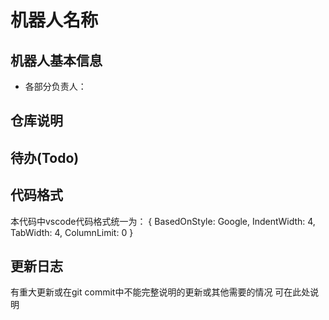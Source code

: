 # 机器人名称

## 机器人基本信息
* 各部分负责人：

## 仓库说明

## 待办(Todo)

## 代码格式
本代码中vscode代码格式统一为：
{ BasedOnStyle: Google, IndentWidth: 4, TabWidth: 4, ColumnLimit: 0 }

## 更新日志
有重大更新或在git commit中不能完整说明的更新或其他需要的情况 可在此处说明